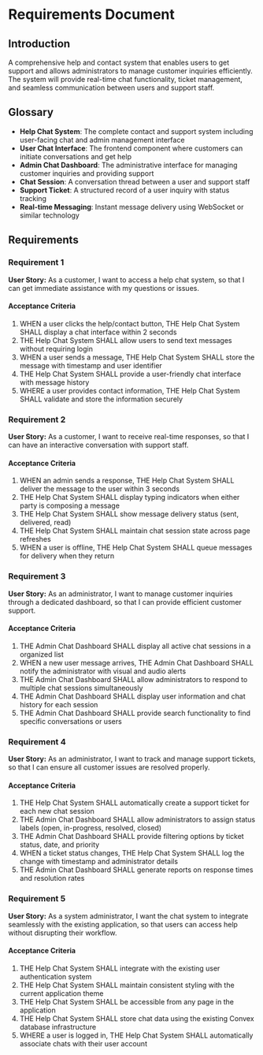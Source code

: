# Requirements Document

## Introduction

A comprehensive help and contact system that enables users to get support and allows administrators to manage customer inquiries efficiently. The system will provide real-time chat functionality, ticket management, and seamless communication between users and support staff.

## Glossary

- **Help Chat System**: The complete contact and support system including user-facing chat and admin management interface
- **User Chat Interface**: The frontend component where customers can initiate conversations and get help
- **Admin Chat Dashboard**: The administrative interface for managing customer inquiries and providing support
- **Chat Session**: A conversation thread between a user and support staff
- **Support Ticket**: A structured record of a user inquiry with status tracking
- **Real-time Messaging**: Instant message delivery using WebSocket or similar technology

## Requirements

### Requirement 1

**User Story:** As a customer, I want to access a help chat system, so that I can get immediate assistance with my questions or issues.

#### Acceptance Criteria

1. WHEN a user clicks the help/contact button, THE Help Chat System SHALL display a chat interface within 2 seconds
2. THE Help Chat System SHALL allow users to send text messages without requiring login
3. WHEN a user sends a message, THE Help Chat System SHALL store the message with timestamp and user identifier
4. THE Help Chat System SHALL provide a user-friendly chat interface with message history
5. WHERE a user provides contact information, THE Help Chat System SHALL validate and store the information securely

### Requirement 2

**User Story:** As a customer, I want to receive real-time responses, so that I can have an interactive conversation with support staff.

#### Acceptance Criteria

1. WHEN an admin sends a response, THE Help Chat System SHALL deliver the message to the user within 3 seconds
2. THE Help Chat System SHALL display typing indicators when either party is composing a message
3. THE Help Chat System SHALL show message delivery status (sent, delivered, read)
4. THE Help Chat System SHALL maintain chat session state across page refreshes
5. WHEN a user is offline, THE Help Chat System SHALL queue messages for delivery when they return

### Requirement 3

**User Story:** As an administrator, I want to manage customer inquiries through a dedicated dashboard, so that I can provide efficient customer support.

#### Acceptance Criteria

1. THE Admin Chat Dashboard SHALL display all active chat sessions in a organized list
2. WHEN a new user message arrives, THE Admin Chat Dashboard SHALL notify the administrator with visual and audio alerts
3. THE Admin Chat Dashboard SHALL allow administrators to respond to multiple chat sessions simultaneously
4. THE Admin Chat Dashboard SHALL display user information and chat history for each session
5. THE Admin Chat Dashboard SHALL provide search functionality to find specific conversations or users

### Requirement 4

**User Story:** As an administrator, I want to track and manage support tickets, so that I can ensure all customer issues are resolved properly.

#### Acceptance Criteria

1. THE Help Chat System SHALL automatically create a support ticket for each new chat session
2. THE Admin Chat Dashboard SHALL allow administrators to assign status labels (open, in-progress, resolved, closed)
3. THE Admin Chat Dashboard SHALL provide filtering options by ticket status, date, and priority
4. WHEN a ticket status changes, THE Help Chat System SHALL log the change with timestamp and administrator details
5. THE Admin Chat Dashboard SHALL generate reports on response times and resolution rates

### Requirement 5

**User Story:** As a system administrator, I want the chat system to integrate seamlessly with the existing application, so that users can access help without disrupting their workflow.

#### Acceptance Criteria

1. THE Help Chat System SHALL integrate with the existing user authentication system
2. THE Help Chat System SHALL maintain consistent styling with the current application theme
3. THE Help Chat System SHALL be accessible from any page in the application
4. THE Help Chat System SHALL store chat data using the existing Convex database infrastructure
5. WHERE a user is logged in, THE Help Chat System SHALL automatically associate chats with their user account